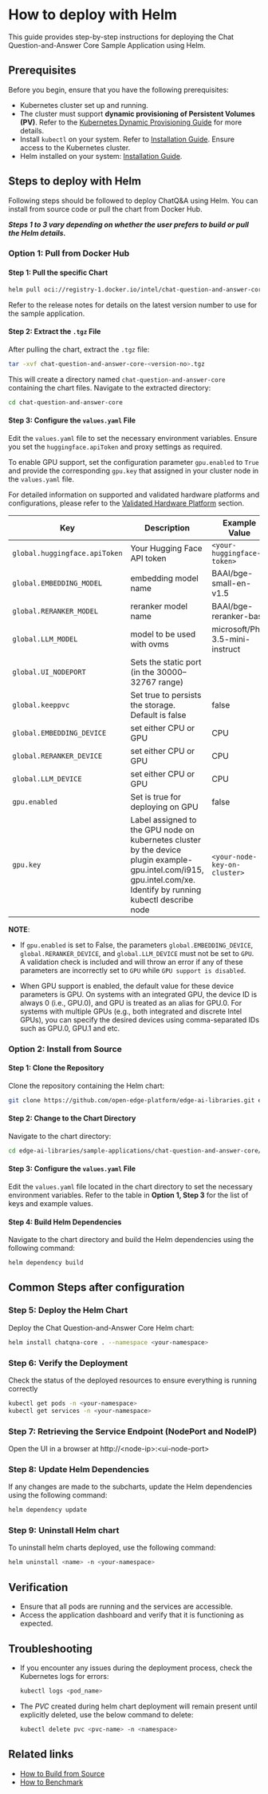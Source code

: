 # How to deploy with Helm

This guide provides step-by-step instructions for deploying the Chat Question-and-Answer Core Sample Application using Helm.

## Prerequisites

Before you begin, ensure that you have the following prerequisites:
- Kubernetes cluster set up and running.
- The cluster must support **dynamic provisioning of Persistent Volumes (PV)**. Refer to the [Kubernetes Dynamic Provisioning Guide](https://kubernetes.io/docs/concepts/storage/dynamic-provisioning/) for more details.
- Install `kubectl` on your system. Refer to [Installation Guide](https://kubernetes.io/docs/tasks/tools/install-kubectl/). Ensure access to the Kubernetes cluster.
- Helm installed on your system: [Installation Guide](https://helm.sh/docs/intro/install/).

## Steps to deploy with Helm

Following steps should be followed to deploy ChatQ&A using Helm. You can install from source code or pull the chart from Docker Hub.

**_Steps 1 to 3 vary depending on whether the user prefers to build or pull the Helm details._**

### Option 1: Pull from Docker Hub

#### Step 1: Pull the specific Chart
```bash
helm pull oci://registry-1.docker.io/intel/chat-question-and-answer-core --version <version-no>
```
Refer to the release notes for details on the latest version number to use for the sample application.

#### Step 2: Extract the `.tgz` File

After pulling the chart, extract the `.tgz` file:
```bash
tar -xvf chat-question-and-answer-core-<version-no>.tgz
```

This will create a directory named `chat-question-and-answer-core` containing the chart files. Navigate to the extracted directory:
```bash
cd chat-question-and-answer-core
```
#### Step 3: Configure the `values.yaml` File

Edit the `values.yaml` file to set the necessary environment variables. Ensure you set the `huggingface.apiToken` and proxy settings as required.

To enable GPU support, set the configuration parameter `gpu.enabled` to `True` and provide the corresponding `gpu.key` that assigned in your cluster node in the `values.yaml` file.

For detailed information on supported and validated hardware platforms and configurations, please refer to the [Validated Hardware Platform](./system-requirements.md) section.


| Key | Description | Example Value |
| --- | ----------- | ------------- |
| `global.huggingface.apiToken` | Your Hugging Face API token      | `<your-huggingface-token>` |
| `global.EMBEDDING_MODEL`|   embedding model name      | BAAI/bge-small-en-v1.5|
| `global.RERANKER_MODEL`  | reranker model name   | BAAI/bge-reranker-base   |
| `global.LLM_MODEL` |  model to be used with ovms     | microsoft/Phi-3.5-mini-instruct|
| `global.UI_NODEPORT` | Sets the static port (in the 30000–32767 range) | |
| `global.keeppvc` | Set true to persists the storage. Default is false | false |
| `global.EMBEDDING_DEVICE`| set either CPU or GPU | CPU |
| `global.RERANKER_DEVICE`| set either CPU or GPU | CPU |
| `global.LLM_DEVICE`| set either CPU or GPU | CPU |
| `gpu.enabled` | Set is true for deploying on GPU  | false |
| `gpu.key` | Label assigned to the GPU node on kubernetes cluster by the device plugin example- gpu.intel.com/i915, gpu.intel.com/xe. Identify by running kubectl describe node| `<your-node-key-on-cluster>` |

**NOTE**:

- If `gpu.enabled` is set to False, the parameters `global.EMBEDDING_DEVICE`, `global.RERANKER_DEVICE`, and `global.LLM_DEVICE` must not be set to `GPU`.
A validation check is included and will throw an error if any of these parameters are incorrectly set to `GPU` while `GPU support is disabled`.

- When GPU support is enabled, the default value for these device parameters is GPU. On systems with an integrated GPU, the device ID is always 0 (i.e., GPU.0), and GPU is treated as an alias for GPU.0.
For systems with multiple GPUs (e.g., both integrated and discrete Intel GPUs), you can specify the desired devices using comma-separated IDs such as GPU.0, GPU.1 and etc.

### Option 2: Install from Source

#### Step 1: Clone the Repository

Clone the repository containing the Helm chart:

```bash
git clone https://github.com/open-edge-platform/edge-ai-libraries.git edge-ai-libraries
```

#### Step 2: Change to the Chart Directory

Navigate to the chart directory:

```bash
cd edge-ai-libraries/sample-applications/chat-question-and-answer-core/chart
```

#### Step 3: Configure the `values.yaml` File

Edit the `values.yaml` file located in the chart directory to set the necessary environment variables. Refer to the table in **Option 1, Step 3** for the list of keys and example values.

#### Step 4: Build Helm Dependencies

Navigate to the chart directory and build the Helm dependencies using the following command:

```bash
helm dependency build
```

## Common Steps after configuration

### Step 5: Deploy the Helm Chart

Deploy the Chat Question-and-Answer Core Helm chart:

```bash
helm install chatqna-core . --namespace <your-namespace>
```

### Step 6: Verify the Deployment

Check the status of the deployed resources to ensure everything is running correctly

```bash
kubectl get pods -n <your-namespace>
kubectl get services -n <your-namespace>
```

### Step 7: Retrieving the Service Endpoint (NodePort and NodeIP)

Open the UI in a browser at http://\<node-ip\>:\<ui-node-port\>

### Step 8: Update Helm Dependencies

If any changes are made to the subcharts, update the Helm dependencies using the following command:

```bash
helm dependency update
```
### Step 9: Uninstall Helm chart

To uninstall helm charts deployed, use the following command:

```bash
helm uninstall <name> -n <your-namespace>
```

## Verification

- Ensure that all pods are running and the services are accessible.
- Access the application dashboard and verify that it is functioning as expected.

## Troubleshooting

- If you encounter any issues during the deployment process, check the Kubernetes logs for errors:
  ```bash
  kubectl logs <pod_name>
  ```
- The _PVC_ created during helm chart deployment will remain present until explicitly deleted, use the below command to delete:
  ```bash
  kubectl delete pvc <pvc-name> -n <namespace>
  ```
## Related links

- [How to Build from Source](./build-from-source.md)
- [How to Benchmark](./benchmarks.md)
